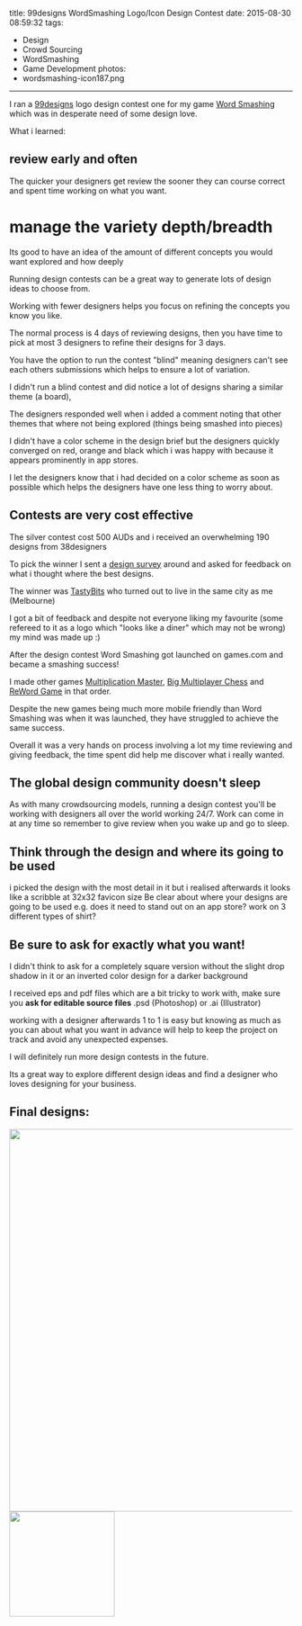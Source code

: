 title: 99designs WordSmashing Logo/Icon Design Contest
date: 2015-08-30 08:59:32
tags:
- Design
- Crowd Sourcing
- WordSmashing
- Game Development
photos:
- wordsmashing-icon187.png
---

I ran a [99designs](https://99designs.com) logo design contest one for my game [Word Smashing](http://wordsmashing.com) which was in desperate need of some design love.

What i learned:

## review early and often
The quicker your designers get review the sooner they can course correct and spent time working on what you want.


# manage the variety depth/breadth
Its good to have an idea of the amount of different concepts you would want explored and how deeply

Running design contests can be a great way to generate lots of design ideas to choose from.

Working with fewer designers helps you focus on refining the concepts you know you like.

The normal process is 4 days of reviewing designs, then you have time to pick at most 3 designers to refine their designs for 3 days.

You have the option to run the contest "blind" meaning designers can't see each others submissions which helps to ensure a lot of variation.

I didn't run a blind contest and did notice a lot of designs sharing a similar theme (a board),

The designers responded well when i added a comment noting that other themes that where not being explored (things being smashed into pieces)

I didn't have a color scheme in the design brief but the designers quickly converged on red, orange and black which i was happy with because it appears prominently in app stores.

I let the designers know that i had decided on a color scheme as soon as possible which helps the designers have one less thing to worry about.

## Contests are very cost effective
The silver contest cost 500 AUDs and i received an overwhelming 190 designs from 38designers

To pick the winner I sent a [design survey](http://99designs.com/logo-design/contests/wordsmashing-word-puzzle-game-216866/poll/k8u6rf?utm_source=voting_app&utm_medium=web&utm_campaign=voting) around and asked for feedback on what i thought where the best designs.

The winner was [TastyBits](https://99designs.com/profiles/1196873/about) who turned out to live in the same city as me (Melbourne)

I got a bit of feedback and despite not everyone liking my favourite (some refereed to it as a logo which "looks like a diner" which may not be wrong)
my mind was made up :)

After the design contest Word Smashing got launched on games.com and became a smashing success!

I made other games [Multiplication Master](http://multiplicationmaster.com/), [Big Multiplayer Chess](http://bigmultiplayerchess.com/) and [ReWord Game](http://rewordgame.com) in that order.

Despite the new games being much more mobile friendly than Word Smashing was when it was launched, they have struggled to achieve the same success.

Overall it was a very hands on process involving a lot my time reviewing and giving feedback, the time spent did help me discover what i really wanted.

## The global design community doesn't sleep
As with many crowdsourcing models, running a design contest you'll be working with designers all over the world working 24/7.
Work can come in at any time so remember to give review when you wake up and go to sleep.

## Think through the design and where its going to be used
i picked the design with the most detail in it but i realised afterwards it looks like a scribble at 32x32 favicon size
Be clear about where your designs are going to be used e.g. does it need to stand out on an app store? work on 3 different types of shirt?

## Be sure to ask for exactly what you want!

I didn't think to ask for a completely square version without the slight drop shadow in it or an inverted color design for a darker background

I received eps and pdf files which are a bit tricky to work with, make sure you **ask for editable source files** .psd (Photoshop) or .ai (Illustrator)

working with a designer afterwards 1 to 1 is easy but knowing as much as you can about what you want in advance will help to keep the project on track and avoid any unexpected expenses.


I will definitely run more design contests in the future.

Its a great way to explore different design ideas and find a designer who loves designing for your business.

## Final designs:
<a href="http://wordsmashing.com" title="Addicting Puzzle Game Word Smashing">
<img src="/2015/08/30/99designs-wordsmashing-logo-icon-design/wordsmashing-logo920x680.png" class="img-responsive" width="920" height="680">
<img src="/2015/08/30/99designs-wordsmashing-logo-icon-design/wordsmashing-icon187.png" class="img-responsive" width="187" height="187">
</a>

